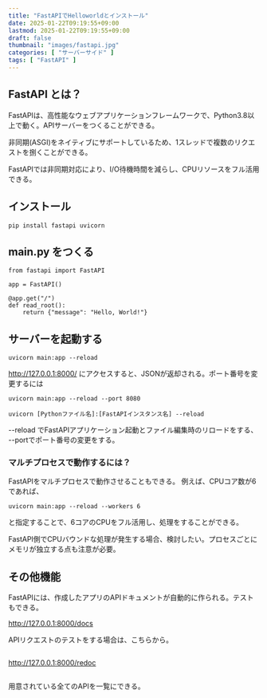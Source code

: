 ```yaml
---
title: "FastAPIでHelloworldとインストール"
date: 2025-01-22T09:19:55+09:00
lastmod: 2025-01-22T09:19:55+09:00
draft: false
thumbnail: "images/fastapi.jpg"
categories: [ "サーバーサイド" ]
tags: [ "FastAPI" ]
---
```



## FastAPI とは？

FastAPIは、高性能なウェブアプリケーションフレームワークで、Python3.8以上で動く。APIサーバーをつくることができる。

非同期(ASGI)をネイティブにサポートしているため、1スレッドで複数のリクエストを捌くことができる。

FastAPIでは非同期対応により、I/O待機時間を減らし、CPUリソースをフル活用できる。


## インストール

```
pip install fastapi uvicorn 
```

## main.py をつくる

```
from fastapi import FastAPI

app = FastAPI()

@app.get("/")
def read_root():
    return {"message": "Hello, World!"}
```

## サーバーを起動する

```
uvicorn main:app --reload
```

http://127.0.0.1:8000/ にアクセスすると、JSONが返却される。ポート番号を変更するには


```
uvicorn main:app --reload --port 8080
```

```
uvicorn [Pythonファイル名]:[FastAPIインスタンス名] --reload
```

--reload でFastAPIアプリケーション起動とファイル編集時のリロードをする、 --portでポート番号の変更をする。


### マルチプロセスで動作するには？

FastAPIをマルチプロセスで動作させることもできる。 例えば、CPUコア数が6であれば、

```
uvicorn main:app --reload --workers 6
```

と指定することで、6コアのCPUをフル活用し、処理をすることができる。

FastAPI側でCPUバウンドな処理が発生する場合、検討したい。プロセスごとにメモリが独立する点も注意が必要。

## その他機能


FastAPIには、作成したアプリのAPIドキュメントが自動的に作られる。テストもできる。

http://127.0.0.1:8000/docs

APIリクエストのテストをする場合は、こちらから。

<div class="img-center"><img src="/images/Screenshot from 2025-01-22 09-36-58.png" alt=""></div>

http://127.0.0.1:8000/redoc

<div class="img-center"><img src="/images/Screenshot from 2025-01-22 09-38-26.png" alt=""></div>

用意されている全てのAPIを一覧にできる。

